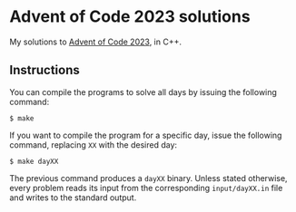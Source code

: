 # Advent of Code 2023 solutions

My solutions to [Advent of Code 2023][adventofcode2023], in C++.

## Instructions

You can compile the programs to solve all days by issuing the following command:

    $ make

If you want to compile the program for a specific day, issue the following
command, replacing `XX` with the desired day:

    $ make dayXX

The previous command produces a `dayXX` binary. Unless stated otherwise, every
problem reads its input from the corresponding `input/dayXX.in` file and writes
to the standard output.

[adventofcode2023]: https://adventofcode.com/2023
